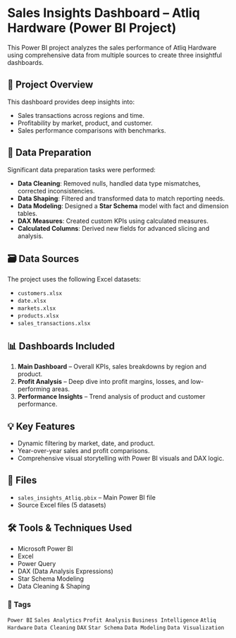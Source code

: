 # Sales Insights Dashboard – Atliq Hardware (Power BI Project)

This Power BI project analyzes the sales performance of Atliq Hardware using comprehensive data from multiple sources to create three insightful dashboards.

## 📌 Project Overview

This dashboard provides deep insights into:
- Sales transactions across regions and time.
- Profitability by market, product, and customer.
- Sales performance comparisons with benchmarks.

## 🧹 Data Preparation

Significant data preparation tasks were performed:
- **Data Cleaning**: Removed nulls, handled data type mismatches, corrected inconsistencies.
- **Data Shaping**: Filtered and transformed data to match reporting needs.
- **Data Modeling**: Designed a **Star Schema** model with fact and dimension tables.
- **DAX Measures**: Created custom KPIs using calculated measures.
- **Calculated Columns**: Derived new fields for advanced slicing and analysis.

## 🗃 Data Sources

The project uses the following Excel datasets:
- `customers.xlsx`
- `date.xlsx`
- `markets.xlsx`
- `products.xlsx`
- `sales_transactions.xlsx`

## 📊 Dashboards Included

1. **Main Dashboard** – Overall KPIs, sales breakdowns by region and product.
2. **Profit Analysis** – Deep dive into profit margins, losses, and low-performing areas.
3. **Performance Insights** – Trend analysis of product and customer performance.

## 💡 Key Features

- Dynamic filtering by market, date, and product.
- Year-over-year sales and profit comparisons.
- Comprehensive visual storytelling with Power BI visuals and DAX logic.

## 📁 Files

- `sales_insights_Atliq.pbix` – Main Power BI file
- Source Excel files (5 datasets)

## 🛠 Tools & Techniques Used

- Microsoft Power BI
- Excel
- Power Query 
- DAX (Data Analysis Expressions)
- Star Schema Modeling
- Data Cleaning & Shaping

### 🔖 Tags

`Power BI` `Sales Analytics` `Profit Analysis` `Business Intelligence` `Atliq Hardware` `Data Cleaning` `DAX` `Star Schema` `Data Modeling` `Data Visualization`
